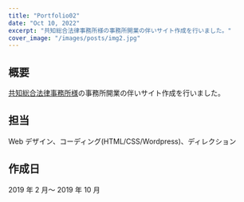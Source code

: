 ```yaml
---
title: "Portfolio02"
date: "Oct 10, 2022"
excerpt: "共知総合法律事務所様の事務所開業の伴いサイト作成を行いました。"
cover_image: "/images/posts/img2.jpg"
---
```


## 概要

[共知総合法律事務所様](http://kyochi-law.com/)の事務所開業の伴いサイト作成を行いました。

## 担当

Web デザイン、コーディング(HTML/CSS/Wordpress)、ディレクション

## 作成日

2019 年 2 月～ 2019 年 10 月

